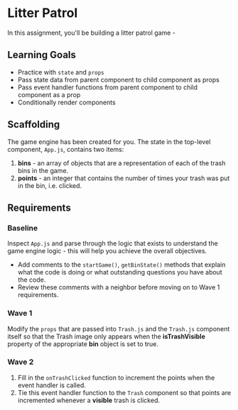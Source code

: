 # Litter Patrol

In this assignment, you'll be building a litter patrol game -

## Learning Goals
- Practice with `state` and `props`
- Pass state data from parent component to child component as props
- Pass event handler functions from parent component to child component as a prop
- Conditionally render components

## Scaffolding
The game engine has been created for you. The state in the top-level component, `App.js`, contains two items:
1. **bins** - an array of objects that are a representation of each of the trash bins in the game.
2. **points** - an integer that contains the number of times your trash was put in the bin, i.e. clicked.

## Requirements

### Baseline
Inspect `App.js` and parse through the logic that exists to understand the game engine logic - this will help you achieve the overall objectives.

- Add comments to the `startGame()`, `getBinState()` methods that explain what the code is doing or what outstanding questions you have about the code.
- Review these comments with a neighbor before moving on to Wave 1 requirements.

### Wave 1
Modify the `props` that are passed into `Trash.js` and the `Trash.js` component itself so that the Trash image only appears when the **isTrashVisible** property of the appropriate **bin** object is set to true.

### Wave 2
1. Fill in the `onTrashClicked` function to increment the points when the event handler is called.
2. Tie this event handler function to the `Trash` component so that points are incremented whenever a **visible** trash is clicked.
